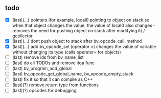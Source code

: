 ## todo

- [x] (last)(...) pointers (for example, local0 pointing to object on stack so when that object changes the value, the value of local0 also changes - removes the need for pushing object on stack after modifying it) / gcollector
- [x] (last)(...) dont push object to stack after bv_opcode_call_method
- [x] (last)(...) add bv_opcode_set (operator =) changes the value of variable without changing its type (calls operator= for objects)
- [ ] (last) remove ids from bv_name_list
- [ ] (last) do all TODOs and remove itoa func
- [ ] (last) bv_program_add_global
- [ ] (last) bv_opcode_get_global_name, bv_opcode_empty_stack
- [ ] (last) fix it so that it can compile as C++
- [ ] (last)(?) remove return type from functions
- [ ] (last)(?) opcodes for debugging
